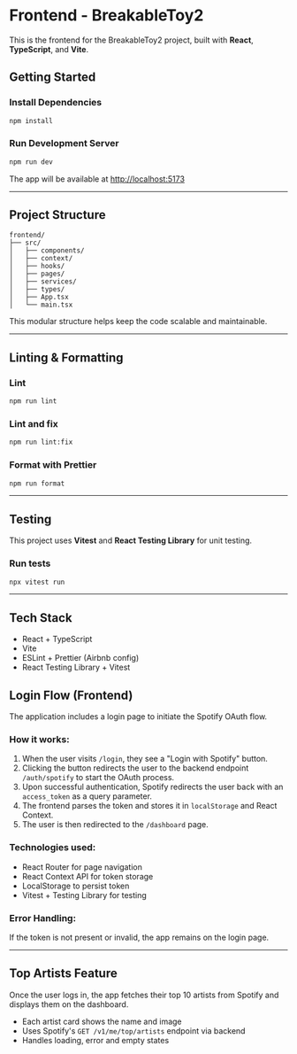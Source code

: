 # Frontend - BreakableToy2

This is the frontend for the BreakableToy2 project, built with **React**, **TypeScript**, and **Vite**.

## Getting Started

### Install Dependencies

```bash
npm install
```

### Run Development Server

```bash
npm run dev
```

The app will be available at [http://localhost:5173](http://localhost:5173)

---

## Project Structure

```
frontend/
├── src/
│   ├── components/
│   ├── context/
│   ├── hooks/
│   ├── pages/
│   ├── services/
│   ├── types/
│   ├── App.tsx
│   └── main.tsx
```

This modular structure helps keep the code scalable and maintainable.

---

## Linting & Formatting

### Lint

```bash
npm run lint
```

### Lint and fix

```bash
npm run lint:fix
```

### Format with Prettier

```bash
npm run format
```

---

## Testing

This project uses **Vitest** and **React Testing Library** for unit testing.

### Run tests

```bash
npx vitest run
```

---

## Tech Stack

- React + TypeScript
- Vite
- ESLint + Prettier (Airbnb config)
- React Testing Library + Vitest

## Login Flow (Frontend)

The application includes a login page to initiate the Spotify OAuth flow.

### How it works:
1. When the user visits `/login`, they see a "Login with Spotify" button.
2. Clicking the button redirects the user to the backend endpoint `/auth/spotify` to start the OAuth process.
3. Upon successful authentication, Spotify redirects the user back with an `access_token` as a query parameter.
4. The frontend parses the token and stores it in `localStorage` and React Context.
5. The user is then redirected to the `/dashboard` page.

### Technologies used:
- React Router for page navigation
- React Context API for token storage
- LocalStorage to persist token
- Vitest + Testing Library for testing

### Error Handling:
If the token is not present or invalid, the app remains on the login page.

---

## Top Artists Feature

Once the user logs in, the app fetches their top 10 artists from Spotify and displays them on the dashboard.

- Each artist card shows the name and image
- Uses Spotify's `GET /v1/me/top/artists` endpoint via backend
- Handles loading, error and empty states
